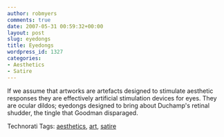 ```yaml
---
author: robmyers
comments: true
date: 2007-05-31 00:59:32+00:00
layout: post
slug: eyedongs
title: Eyedongs
wordpress_id: 1327
categories:
- Aesthetics
- Satire
---
```


If we assume that artworks are artefacts designed to stimulate aesthetic responses they are effectively artificial stimulation devices for eyes. They are ocular dildos; eyedongs designed to bring about Duchamp's retinal shudder, the tingle that Goodman disparaged.

Technorati Tags: [aesthetics](http://www.technorati.com/tag/aesthetics), [art](http://www.technorati.com/tag/art), [satire](http://www.technorati.com/tag/satire)




